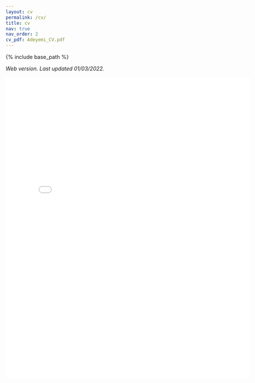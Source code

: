 ```yaml
---
layout: cv
permalink: /cv/
title: cv
nav: true
nav_order: 2
cv_pdf: Adeyemi_CV.pdf
---
```


{% include base_path %}

*Web version. Last updated 01/03/2022.*
<!-- 
[View/Download CV](https://adeyemiadeoye.github.io/assets/pdf/Adeyemi_CV.pdf) -->

<embed src="{{ site.baseurl }}/assets/pdf/Adeyemi_CV.pdf" width="650" height="800" type='application/pdf'>
